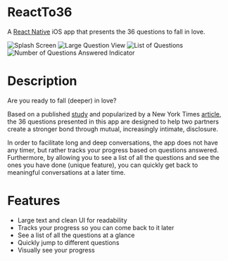# ReactTo36
A [React Native](facebook/react-native) iOS app that presents the 36 questions to fall in love. 

![Splash Screen](http://jssolichin.com/reactto36/images/screenshots/1.png)
![Large Question View](http://jssolichin.com/reactto36/images/screenshots/2.png)
![List of Questions](http://jssolichin.com/reactto36/images/screenshots/3.png)
![Number of Questions Answered Indicator](http://jssolichin.com/reactto36/images/screenshots/4.png)

# Description
Are you ready to fall (deeper) in love?

Based on a published [study](http://psp.sagepub.com/content/23/4/363.full.pdf+html) and popularized by a New York Times [article](http://www.nytimes.com/2015/01/11/fashion/modern-love-to-fall-in-love-with-anyone-do-this.html), the 36 questions presented in this app are designed to help two partners create a stronger bond through mutual, increasingly intimate, disclosure.

In order to facilitate long and deep conversations, the app does not have any timer, but rather tracks your progress based on questions answered. Furthermore, by allowing you to see a list of all the questions and see the ones you have done (unique feature), you can quickly get back to meaningful conversations at a later time. 

# Features
* Large text and clean UI for readability
* Tracks your progress so you can come back to it later
* See a list of all the questions at a glance 
* Quickly jump to different questions
* Visually see your progress
